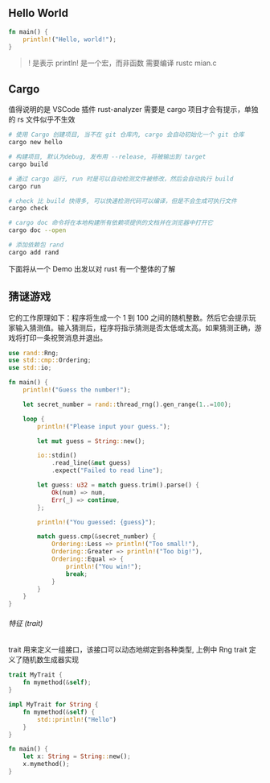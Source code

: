 
## Hello World

```rs
fn main() {
    println!("Hello, world!");
}
```

> ! 是表示 println! 是一个宏，而非函数
> 需要编译 rustc mian.c 

## Cargo 

值得说明的是 VSCode 插件 rust-analyzer 需要是 cargo 项目才会有提示，单独的 rs 文件似乎不生效

```sh
# 使用 Cargo 创建项目, 当不在 git 仓库内, cargo 会自动初始化一个 git 仓库
cargo new hello

# 构建项目, 默认为debug, 发布用 --release, 将被输出到 target
cargo build

# 通过 cargo 运行, run 时是可以自动检测文件被修改，然后会自动执行 build
cargo run

# check 比 build 快得多, 可以快速检测代码可以编译，但是不会生成可执行文件
cargo check

# cargo doc 命令将在本地构建所有依赖项提供的文档并在浏览器中打开它
cargo doc --open

# 添加依赖包 rand
cargo add rand
```

下面将从一个 Demo 出发以对 rust 有一个整体的了解

## 猜谜游戏

它的工作原理如下：程序将生成一个 1 到 100 之间的随机整数。然后它会提示玩家输入猜测值。输入猜测后，程序将指示猜测是否太低或太高。如果猜测正确，游戏将打印一条祝贺消息并退出。

```rs
use rand::Rng;
use std::cmp::Ordering;
use std::io;

fn main() {
    println!("Guess the number!");

    let secret_number = rand::thread_rng().gen_range(1..=100);

    loop {
        println!("Please input your guess.");

        let mut guess = String::new();

        io::stdin()
            .read_line(&mut guess)
            .expect("Failed to read line");

        let guess: u32 = match guess.trim().parse() {
            Ok(num) => num,
            Err(_) => continue,
        };

        println!("You guessed: {guess}");

        match guess.cmp(&secret_number) {
            Ordering::Less => println!("Too small!"),
            Ordering::Greater => println!("Too big!"),
            Ordering::Equal => {
                println!("You win!");
                break;
            }
        }
    }
}
```

###### 特征 (trait)

trait 用来定义一组接口，该接口可以动态地绑定到各种类型, 上例中 Rng trait 定义了随机数生成器实现

```rs
trait MyTrait {
    fn mymethod(&self);
}

impl MyTrait for String {
    fn mymethod(&self) {
        std::println!("Hello")
    }
}

fn main() {
    let x: String = String::new();
    x.mymethod();
}
```
